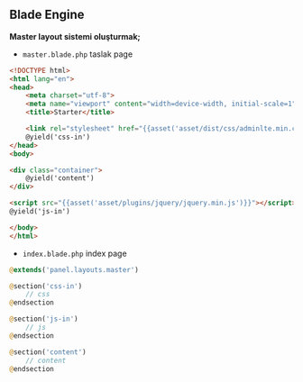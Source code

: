## Blade Engine

**Master layout sistemi oluşturmak;**

- `master.blade.php` taslak page

```html
<!DOCTYPE html>
<html lang="en">
<head>
    <meta charset="utf-8">
    <meta name="viewport" content="width=device-width, initial-scale=1">
    <title>Starter</title>

    <link rel="stylesheet" href="{{asset('asset/dist/css/adminlte.min.css')}}">
    @yield('css-in')
</head>
<body>

<div class="container">
    @yield('content')
</div>

<script src="{{asset('asset/plugins/jquery/jquery.min.js')}}"></script>
@yield('js-in')

</body>
</html>
```

- `index.blade.php` index page

```php
@extends('panel.layouts.master')

@section('css-in')
    // css
@endsection

@section('js-in')
    // js
@endsection

@section('content')
    // content
@endsection
```